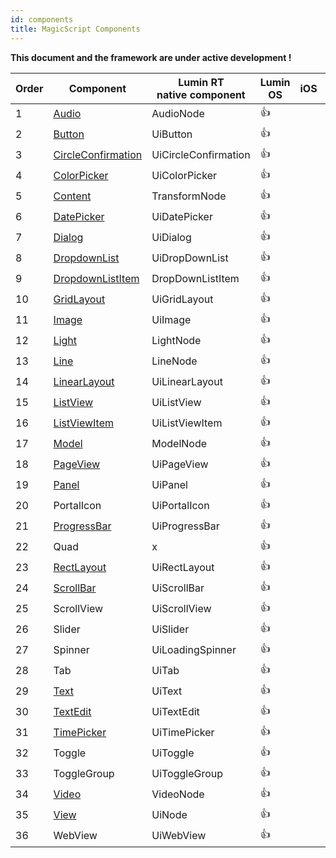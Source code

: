 ```yaml
---
id: components
title: MagicScript Components
---
```


**This document and the framework are under active development !**

| Order | Component                                              | Lumin RT<br/>native component | Lumin OS   | iOS | Android |
| ----- | ------------------------------------------------------ | ----------------------------- | ---------- | --- | ------- |
| 1     | [Audio](components/Audio.md)                           | AudioNode                     | :thumbsup: |
| 2     | [Button](components/Button.md)                         | UiButton                      | :thumbsup: |
| 3     | [CircleConfirmation](components/CircleConfirmation.md) | UiCircleConfirmation          | :thumbsup: |
| 4     | [ColorPicker](components/ColorPicker.md)               | UiColorPicker                 | :thumbsup: |
| 5     | [Content](components/Content.md)                       | TransformNode                 | :thumbsup: |
| 6     | [DatePicker](components/DatePicker.md)                 | UiDatePicker                  | :thumbsup: |
| 7     | [Dialog](components/Dialog.md)                         | UiDialog                      | :thumbsup: |
| 8     | [DropdownList](components/DropdownList.md)             | UiDropDownList                | :thumbsup: |
| 9     | [DropdownListItem](components/DropdownListItem.md)     | DropDownListItem              | :thumbsup: |
| 10    | [GridLayout](components/GridLayout.md)                 | UiGridLayout                  | :thumbsup: |
| 11    | [Image](components/Image.md)                           | UiImage                       | :thumbsup: |
| 12    | [Light](components/Light.md)                           | LightNode                     | :thumbsup: |
| 13    | [Line](components/Line.md)                             | LineNode                      | :thumbsup: |
| 14    | [LinearLayout](components/LinearLayout.md)             | UiLinearLayout                | :thumbsup: |
| 15    | [ListView](components/ListView.md)                     | UiListView                    | :thumbsup: |
| 16    | [ListViewItem](components/ListViewItem.md)             | UiListViewItem                | :thumbsup: |
| 17    | [Model](components/Model.md)                           | ModelNode                     | :thumbsup: |
| 18    | [PageView](components/PageView.md)                     | UiPageView                    | :thumbsup: |
| 19    | [Panel](components/Panel.md)                           | UiPanel                       | :thumbsup: |
| 20    | PortalIcon                                             | UiPortalIcon                  | :thumbsup: |
| 21    | [ProgressBar](components/ProgressBar.md)               | UiProgressBar                 | :thumbsup: |
| 22    | Quad                                                   | x                             | :thumbsup: |
| 23    | [RectLayout](components/RectLayout.md)                 | UiRectLayout                  | :thumbsup: |
| 24    | [ScrollBar](components/ScrollBar.md)                   | UiScrollBar                   | :thumbsup: |
| 25    | ScrollView                                             | UiScrollView                  | :thumbsup: |
| 26    | Slider                                                 | UiSlider                      | :thumbsup: |
| 27    | Spinner                                                | UiLoadingSpinner              | :thumbsup: |
| 28    | Tab                                                    | UiTab                         | :thumbsup: |
| 29    | [Text](components/Text.md)                             | UiText                        | :thumbsup: |
| 30    | [TextEdit](components/TextEdit.md)                     | UiTextEdit                    | :thumbsup: |
| 31    | [TimePicker](components/TimePicker.md)                 | UiTimePicker                  | :thumbsup: |
| 32    | Toggle                                                 | UiToggle                      | :thumbsup: |
| 33    | ToggleGroup                                            | UiToggleGroup                 | :thumbsup: |
| 34    | [Video](components/Video.md)                           | VideoNode                     | :thumbsup: |
| 35    | [View](components/View.md)                             | UiNode                        | :thumbsup: |
| 36    | WebView                                                | UiWebView                     | :thumbsup: |
